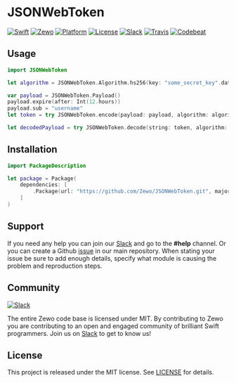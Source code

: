 # JSONWebToken

[![Swift][swift-badge]][swift-url]
[![Zewo][zewo-badge]][zewo-url]
[![Platform][platform-badge]][platform-url]
[![License][mit-badge]][mit-url]
[![Slack][slack-badge]][slack-url]
[![Travis][travis-badge]][travis-url]
[![Codebeat][codebeat-badge]][codebeat-url]

## Usage

```swift
import JSONWebToken

let algorithm = JSONWebToken.Algorithm.hs256(key: "some_secret_key".data)

var payload = JSONWebToken.Payload()
payload.expire(after: Int(12.hours))
payload.sub = "username"
let token = try JSONWebToken.encode(payload: payload, algorithm: algorithm)

let decodedPayload = try JSONWebToken.decode(string: token, algorithm: algorithm)
```

## Installation

```swift
import PackageDescription

let package = Package(
    dependencies: [
        .Package(url: "https://github.com/Zewo/JSONWebToken.git", majorVersion: 0, minor: 13),
    ]
)
```

## Support

If you need any help you can join our [Slack](http://slack.zewo.io) and go to the **#help** channel. Or you can create a Github [issue](https://github.com/Zewo/Zewo/issues/new) in our main repository. When stating your issue be sure to add enough details, specify what module is causing the problem and reproduction steps.

## Community

[![Slack][slack-image]][slack-url]

The entire Zewo code base is licensed under MIT. By contributing to Zewo you are contributing to an open and engaged community of brilliant Swift programmers. Join us on [Slack](http://slack.zewo.io) to get to know us!

## License

This project is released under the MIT license. See [LICENSE](LICENSE) for details.

[swift-badge]: https://img.shields.io/badge/Swift-3.0-orange.svg?style=flat
[swift-url]: https://swift.org
[zewo-badge]: https://img.shields.io/badge/Zewo-0.7-FF7565.svg?style=flat
[zewo-url]: http://zewo.io
[platform-badge]: https://img.shields.io/badge/Platforms-OS%20X%20--%20Linux-lightgray.svg?style=flat
[platform-url]: https://swift.org
[mit-badge]: https://img.shields.io/badge/License-MIT-blue.svg?style=flat
[mit-url]: https://tldrlegal.com/license/mit-license
[slack-image]: http://s13.postimg.org/ybwy92ktf/Slack.png
[slack-badge]: https://zewo-slackin.herokuapp.com/badge.svg
[slack-url]: http://slack.zewo.io
[travis-badge]: https://travis-ci.org/Zewo/JSONWebToken.svg?branch=master
[travis-url]: https://travis-ci.org/Zewo/JSONWebToken
[codebeat-badge]: https://codebeat.co/badges/91d3c452-646e-4098-978a-e1c63843f33e
[codebeat-url]: https://codebeat.co/projects/github-com-zewo-jsonwebtoken
